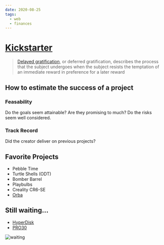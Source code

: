 ```yaml
---
date: 2020-08-25
tags:
  - web
  - finances
---
```

# [Kickstarter](https://www.kickstarter.com/profile/dennismuensterer)

> [Delayed gratification](https://en.wikipedia.org/wiki/Delayed_gratification#:~:text=Delayed%20gratification%2C%20or%20deferred%20gratification,preference%20for%20a%20later%20reward.), or deferred gratification, describes the process that the subject undergoes when the subject resists the temptation of an immediate reward in preference for a later reward


## How to estimate the success of a project

### Feasability
Do the goals seem attainable? Are they promising to much? Do the risks seem well considered.

### Track Record
Did the creator deliver on previous projects?

## Favorite Projects
- Pebble Time
- Turtle Shells (ODT)
- Bomber Barrel
- Playbulbs
- Creality CR6-SE
- [Orba](https://www.kickstarter.com/projects/artiphon/orba-by-artiphon-an-instrument-designed-for-your-hands)

## Still waiting...
- [HyperDisk](https://www.kickstarter.com/projects/hyperdisk/hyperdisk-probably-the-smallest-and-fastest-portable-ssd)
- [PRO30](https://www.kickstarter.com/projects/munitio/pro30-wireless-compact-high-fidelity-on-ear-headph)

![waiting](https://media1.giphy.com/media/26BRuo6sLetdllPAQ/giphy.gif?cid=e1bb72fftt42r7rurh93gzbc0ayzu41uketmg0wllu0xuv5k&rid=giphy.gif)

